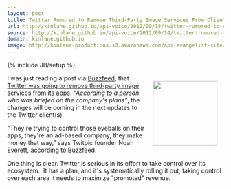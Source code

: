```yaml
---
layout: post
title: Twitter Rumored to Remove Third-Party Image Services From Clients
url: http://kinlane.github.io/api-voice/2012/09/14/twitter-rumored-to-remove-third-party-image-services-from-clients/
source: http://kinlane.github.io/api-voice/2012/09/14/twitter-rumored-to-remove-third-party-image-services-from-clients/
domain: kinlane.github.io
image: http://kinlane-productions.s3.amazonaws.com/api-evangelist-site/blog/twitter-image service.jpeg
---
```

{% include JB/setup %}<p><p><img style="padding: 15px;" src="https://s3.amazonaws.com/kinlane-productions/twitter/twitter-image+service.jpeg" alt="" width="150" align="right" /></p>
<p>I was just reading a post via <a title="BuzzFeed" href="http://www.buzzfeed.com/">Buzzfeed</a>, that <a title="Twitter was going to remove third-party image services from its apps" href="http://www.buzzfeed.com/jwherrman/twitter-is-removing-third-party-image-services-fro">Twitter was going to remove third-party image services from its apps</a>.  <em>&ldquo;According to a person who was briefed on the company's plans&rdquo;</em>, the changes will be coming in the next updates to the Twitter client(s).</p>
<p>"They're trying to control those eyeballs on their apps, they're an ad-based company, they make money that way,&rdquo; says Twitpic founder Noah Everett, according to&nbsp;<a title="BuzzFeed" href="http://www.buzzfeed.com/">Buzzfeed</a>.</p>
<p>One thing is clear. Twitter is serious in its effort to take control over its ecosystem. &nbsp;It has a plan, and it's systematically rolling it out, taking control over each area it needs to maximize "promoted" revenue.</p></p>

